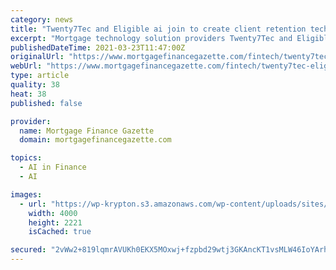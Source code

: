 ```yaml
---
category: news
title: "Twenty7Tec and Eligible ai join to create client retention tech solution"
excerpt: "Mortgage technology solution providers Twenty7Tec and Eligible ai have joined forces to create tools to help advisers boost client retention rates."
publishedDateTime: 2021-03-23T11:47:00Z
originalUrl: "https://www.mortgagefinancegazette.com/fintech/twenty7tec-eligible-ai-join-create-client-retention-tech-solution-23-03-2021/"
webUrl: "https://www.mortgagefinancegazette.com/fintech/twenty7tec-eligible-ai-join-create-client-retention-tech-solution-23-03-2021/"
type: article
quality: 38
heat: 38
published: false

provider:
  name: Mortgage Finance Gazette
  domain: mortgagefinancegazette.com

topics:
  - AI in Finance
  - AI

images:
  - url: "https://wp-krypton.s3.amazonaws.com/wp-content/uploads/sites/3/2019/06/technology-hands.jpg"
    width: 4000
    height: 2221
    isCached: true

secured: "2vWw2+819lqmrAVUKh0EKX5MOxwj+fzpbd29wtj3GKAncKT1vsMLW46IoYArhe1Ll7cglSG56ye+EySJGgUGrHQswm2VWFowXc/2r7ZF3oKvJGPyjrkp2PeaM1f8ma/SpyXJBW2CfNU5rtpxZz91bGrBNCgOo8zD9se7XLBpRjSixSSG5k2nAdy8po3Q4M5WxlTAEJ2l2C1Mtua+qPVM6sazFOTMq7yJw5kGXBGtOJXvh8xCFSjUA4IK7jqDp3hKegXuPJZ2xG4UIKi+fp235rr3EC2IhP9OcrHNBD36QcXhUW52+8NOQsxIapcExbUKZ5pDQEavV8dbPAgLk36h0aH5Q+omCnqK53iWgOBIZf4=;HJdqpWOiimKvaFsiMRHVYw=="
---
```



